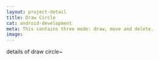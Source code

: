 ```yaml
---
layout: project-detail
title: Draw Circle
cat: android-development
meta: This contains three mode: draw, move and delete.  
image: 
---
```


details of draw circle~